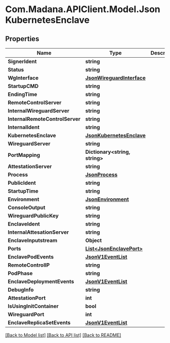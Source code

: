 
# Com.Madana.APIClient.Model.JsonKubernetesEnclave

## Properties

Name | Type | Description | Notes
------------ | ------------- | ------------- | -------------
**SignerIdent** | **string** |  | [optional] 
**Status** | **string** |  | [optional] 
**WgInterface** | [**JsonWireguardInterface**](JsonWireguardInterface.md) |  | [optional] 
**StartupCMD** | **string** |  | [optional] 
**EndingTime** | **string** |  | [optional] 
**RemoteControlServer** | **string** |  | [optional] 
**InternalWireguardServer** | **string** |  | [optional] 
**InternalRemoteControlServer** | **string** |  | [optional] 
**InternalIdent** | **string** |  | [optional] 
**KubernetesEnclave** | [**JsonKubernetesEnclave**](JsonKubernetesEnclave.md) |  | [optional] 
**WireguardServer** | **string** |  | [optional] 
**PortMapping** | **Dictionary&lt;string, string&gt;** |  | [optional] 
**AttestationServer** | **string** |  | [optional] 
**Process** | [**JsonProcess**](JsonProcess.md) |  | [optional] 
**PublicIdent** | **string** |  | [optional] 
**StartupTime** | **string** |  | [optional] 
**Environment** | [**JsonEnvironment**](JsonEnvironment.md) |  | [optional] 
**ConsoleOutput** | **string** |  | [optional] 
**WireguardPublicKey** | **string** |  | [optional] 
**EnclaveIdent** | **string** |  | [optional] 
**InternalAttesationServer** | **string** |  | [optional] 
**EnclaveInputstream** | **Object** |  | [optional] 
**Ports** | [**List&lt;JsonEnclavePort&gt;**](JsonEnclavePort.md) |  | [optional] 
**EnclavePodEvents** | [**JsonV1EventList**](JsonV1EventList.md) |  | [optional] 
**RemoteControlIP** | **string** |  | [optional] 
**PodPhase** | **string** |  | [optional] 
**EnclaveDeploymentEvents** | [**JsonV1EventList**](JsonV1EventList.md) |  | [optional] 
**DebugInfo** | **string** |  | [optional] 
**AttestationPort** | **int** |  | [optional] 
**IsUsingInitContainer** | **bool** |  | [optional] 
**WireguardPort** | **int** |  | [optional] 
**EnclaveReplicaSetEvents** | [**JsonV1EventList**](JsonV1EventList.md) |  | [optional] 

[[Back to Model list]](../README.md#documentation-for-models)
[[Back to API list]](../README.md#documentation-for-api-endpoints)
[[Back to README]](../README.md)

